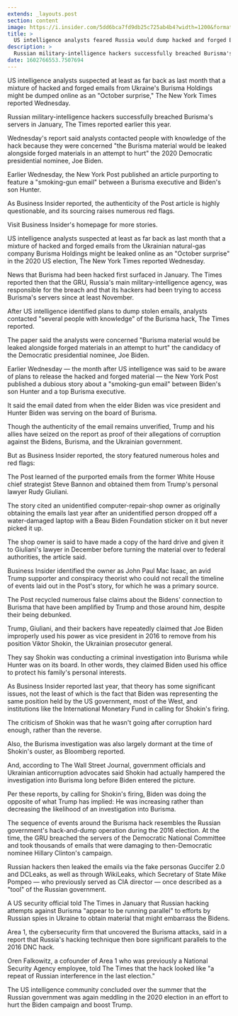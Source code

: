 ```yaml
--- 
extends: _layouts.post 
section: content 
image: https://i.insider.com/5dd6bca7fd9db25c725ab4b4?width=1200&format=jpeg 
title: > 
  US intelligence analysts feared Russia would dump hacked and forged Burisma emails targeting Biden as an 'October surprise,' report says 
description: > 
  Russian military-intelligence hackers successfully breached Burisma's servers in January, The Times reported earlier this year.Wednesday's report said analysts contacted people with knowledge of the hack because they were concerned "the Burisma material would be leaked alongside forged materials in an attempt to hurt" the 2020 Democratic presidential nominee, Joe Biden.The Times reported then that the GRU, Russia's main military-intelligence agency, was responsible for the breach and that its hackers had been trying to access Burisma's servers since at least November.After US intelligence identified plans to dump stolen emails, analysts contacted "several people with knowledge" of the Burisma hack, The Times reported.The paper said the analysts were concerned "Burisma material would be leaked alongside forged materials in an attempt to hurt" the candidacy of the Democratic presidential nominee, Joe Biden. 
date: 1602766553.7507694 
--- 
```

US intelligence analysts suspected at least as far back as last month that a mixture of hacked and forged emails from Ukraine's Burisma Holdings might be dumped online as an "October surprise," The New York Times reported Wednesday.

Russian military-intelligence hackers successfully breached Burisma's servers in January, The Times reported earlier this year.

Wednesday's report said analysts contacted people with knowledge of the hack because they were concerned "the Burisma material would be leaked alongside forged materials in an attempt to hurt" the 2020 Democratic presidential nominee, Joe Biden.

Earlier Wednesday, the New York Post published an article purporting to feature a "smoking-gun email" between a Burisma executive and Biden's son Hunter.

As Business Insider reported, the authenticity of the Post article is highly questionable, and its sourcing raises numerous red flags.

Visit Business Insider's homepage for more stories.

US intelligence analysts suspected at least as far back as last month that a mixture of hacked and forged emails from the Ukrainian natural-gas company Burisma Holdings might be leaked online as an "October surprise" in the 2020 US election, The New York Times reported Wednesday.

News that Burisma had been hacked first surfaced in January. The Times reported then that the GRU, Russia's main military-intelligence agency, was responsible for the breach and that its hackers had been trying to access Burisma's servers since at least November.

After US intelligence identified plans to dump stolen emails, analysts contacted "several people with knowledge" of the Burisma hack, The Times reported.

The paper said the analysts were concerned "Burisma material would be leaked alongside forged materials in an attempt to hurt" the candidacy of the Democratic presidential nominee, Joe Biden.

Earlier Wednesday — the month after US intelligence was said to be aware of plans to release the hacked and forged material — the New York Post published a dubious story about a "smoking-gun email" between Biden's son Hunter and a top Burisma executive.

It said the email dated from when the elder Biden was vice president and Hunter Biden was serving on the board of Burisma.

Though the authenticity of the email remains unverified, Trump and his allies have seized on the report as proof of their allegations of corruption against the Bidens, Burisma, and the Ukrainian government.

But as Business Insider reported, the story featured numerous holes and red flags:

The Post learned of the purported emails from the former White House chief strategist Steve Bannon and obtained them from Trump's personal lawyer Rudy Giuliani.

The story cited an unidentified computer-repair-shop owner as originally obtaining the emails last year after an unidentified person dropped off a water-damaged laptop with a Beau Biden Foundation sticker on it but never picked it up.

The shop owner is said to have made a copy of the hard drive and given it to Giuliani's lawyer in December before turning the material over to federal authorities, the article said.

Business Insider identified the owner as John Paul Mac Isaac, an avid Trump supporter and conspiracy theorist who could not recall the timeline of events laid out in the Post's story, for which he was a primary source.

The Post recycled numerous false claims about the Bidens' connection to Burisma that have been amplified by Trump and those around him, despite their being debunked.

Trump, Giuliani, and their backers have repeatedly claimed that Joe Biden improperly used his power as vice president in 2016 to remove from his position Viktor Shokin, the Ukrainian prosecutor general.

They say Shokin was conducting a criminal investigation into Burisma while Hunter was on its board. In other words, they claimed Biden used his office to protect his family's personal interests.

As Business Insider reported last year, that theory has some significant issues, not the least of which is the fact that Biden was representing the same position held by the US government, most of the West, and institutions like the International Monetary Fund in calling for Shokin's firing.

The criticism of Shokin was that he wasn't going after corruption hard enough, rather than the reverse.

Also, the Burisma investigation was also largely dormant at the time of Shokin's ouster, as Bloomberg reported.

And, according to The Wall Street Journal, government officials and Ukrainian anticorruption advocates said Shokin had actually hampered the investigation into Burisma long before Biden entered the picture.

Per these reports, by calling for Shokin's firing, Biden was doing the opposite of what Trump has implied: He was increasing rather than decreasing the likelihood of an investigation into Burisma.

The sequence of events around the Burisma hack resembles the Russian government's hack-and-dump operation during the 2016 election. At the time, the GRU breached the servers of the Democratic National Committee and took thousands of emails that were damaging to then-Democratic nominee Hillary Clinton's campaign.

Russian hackers then leaked the emails via the fake personas Guccifer 2.0 and DCLeaks, as well as through WikiLeaks, which Secretary of State Mike Pompeo — who previously served as CIA director — once described as a "tool" of the Russian government.

A US security official told The Times in January that Russian hacking attempts against Burisma "appear to be running parallel" to efforts by Russian spies in Ukraine to obtain material that might embarrass the Bidens.

Area 1, the cybersecurity firm that uncovered the Burisma attacks, said in a report that Russia's hacking technique then bore significant parallels to the 2016 DNC hack.

Oren Falkowitz, a cofounder of Area 1 who was previously a National Security Agency employee, told The Times that the hack looked like "a repeat of Russian interference in the last election."

The US intelligence community concluded over the summer that the Russian government was again meddling in the 2020 election in an effort to hurt the Biden campaign and boost Trump.